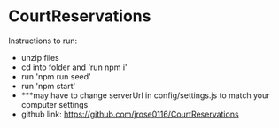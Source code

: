 # CourtReservations
Instructions to run:

- unzip files
- cd into folder and 'run npm i'
- run 'npm run seed'
- run 'npm start'
- ***may have to change serverUrl in config/settings.js to match your computer settings
- github link: https://github.com/jrose0116/CourtReservations 
